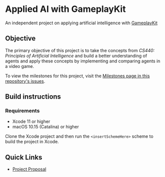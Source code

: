 # Applied AI with GameplayKit

An independent project on applying artificial intelligence with [GameplayKit](https://developer.apple.com/documentation/gameplaykit)

## Objective

The primary objective of this project is to take the concepts from _CS440: Principles of Artificial Intelligence_ and build a better understanding of agents and apply these concepts by implementing and comparing agents in a video game.

To view the milestones for this project, visit the [Milestones page in this repository's issues][milestones].

## Build instructions

### Requirements

- Xcode 11 or higher
- macOS 10.15 (Catalina) or higher

Clone the Xcode project and then run the `<insertSchemeHere>` scheme to build the project in Xcode.

## Quick Links

- [Project Proposal](PROPOSAL.md)

<!-- Links in page -->
[milestones]: https://github.com/alicerunsonfedora/CS400/milestones?direction=asc&sort=due_date&state=open
